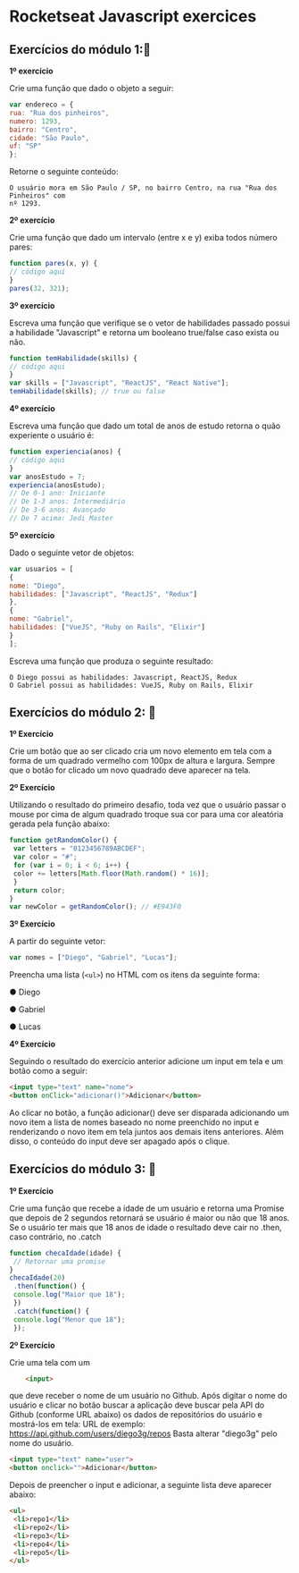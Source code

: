 # Rocketseat Javascript exercices

## Exercícios do módulo 1::rocket:

**1º exercício**

Crie uma função que dado o objeto a seguir:

 ```JavaScript
 var endereco = {
 rua: "Rua dos pinheiros",
 numero: 1293,
 bairro: "Centro",
 cidade: "São Paulo",
 uf: "SP"
};
 ```
 
Retorne o seguinte conteúdo:

 ```
 O usuário mora em São Paulo / SP, no bairro Centro, na rua "Rua dos Pinheiros" com
 nº 1293.
 ```
 
 **2º exercício**
 
 Crie uma função que dado um intervalo (entre x e y) exiba todos número pares:
 
 ```JavaScript
function pares(x, y) {
 // código aqui
}
pares(32, 321);
 ```

 **3º exercício**
 
 Escreva uma função que verifique se o vetor de habilidades passado possui a habilidade "Javascript"
e retorna um booleano true/false caso exista ou não.

 ```JavaScript
function temHabilidade(skills) {
 // código aqui
}
var skills = ["Javascript", "ReactJS", "React Native"];
temHabilidade(skills); // true ou false
 ```

 **4º exercício**
 
 Escreva uma função que dado um total de anos de estudo retorna o quão experiente o usuário é:

 ```JavaScript
function experiencia(anos) {
 // código aqui
}
var anosEstudo = 7;
experiencia(anosEstudo);
// De 0-1 ano: Iniciante
// De 1-3 anos: Intermediário
// De 3-6 anos: Avançado
// De 7 acima: Jedi Master
 ```
 
 **5º exercício**
 
 Dado o seguinte vetor de objetos:
 
 ```JavaScript
var usuarios = [
 {
 nome: "Diego",
 habilidades: ["Javascript", "ReactJS", "Redux"]
 },
 {
 nome: "Gabriel",
 habilidades: ["VueJS", "Ruby on Rails", "Elixir"]
 }
];
 ```
 
 Escreva uma função que produza o seguinte resultado:
 
 ```
O Diego possui as habilidades: Javascript, ReactJS, Redux
O Gabriel possui as habilidades: VueJS, Ruby on Rails, Elixir
 ```

## Exercícios do módulo 2: :rocket:

**1º Exercício**

Crie um botão que ao ser clicado cria um novo elemento em tela com a forma de um quadrado
vermelho com 100px de altura e largura. Sempre que o botão for clicado um novo quadrado deve
aparecer na tela.

**2º Exercício**

Utilizando o resultado do primeiro desafio, toda vez que o usuário passar o mouse por cima de
algum quadrado troque sua cor para uma cor aleatória gerada pela função abaixo:

```JavaScript
function getRandomColor() {
 var letters = "0123456789ABCDEF";
 var color = "#";
 for (var i = 0; i < 6; i++) {
 color += letters[Math.floor(Math.random() * 16)];
 }
 return color;
}
var newColor = getRandomColor(); // #E943F0
```

**3º Exercício**

A partir do seguinte vetor:

```JavaScript
var nomes = ["Diego", "Gabriel", "Lucas"];
```

Preencha uma lista (```<ul>```) no HTML com os itens da seguinte forma:

● Diego

● Gabriel

● Lucas

**4º Exercício**

Seguindo o resultado do exercício anterior adicione um input em tela e um botão como a seguir:

```HTML
<input type="text" name="nome"> 
<button onClick="adicionar()">Adicionar</button>
```

Ao clicar no botão, a função adicionar() deve ser disparada adicionando um novo item a lista de
nomes baseado no nome preenchido no input e renderizando o novo item em tela juntos aos
demais itens anteriores. Além disso, o conteúdo do input deve ser apagado após o clique.

## Exercícios do módulo 3: :rocket:

**1º Exercício**

Crie uma função que recebe a idade de um usuário e retorna uma Promise que depois de 2
segundos retornará se usuário é maior ou não que 18 anos. Se o usuário ter mais que 18 anos de
idade o resultado deve cair no .then, caso contrário, no .catch

```JavaScript
function checaIdade(idade) {
 // Retornar uma promise
}
checaIdade(20)
 .then(function() {
 console.log("Maior que 18");
 })
 .catch(function() {
 console.log("Menor que 18");
 });
```

**2º Exercício**

Crie uma tela com um 
```HTML 
    <input>
 ``` 
que deve receber o nome de um usuário no Github. Após digitar o
nome do usuário e clicar no botão buscar a aplicação deve buscar pela API do Github (conforme
URL abaixo) os dados de repositórios do usuário e mostrá-los em tela:
URL de exemplo: https://api.github.com/users/diego3g/repos
Basta alterar "diego3g" pelo nome do usuário.


```HTML
<input type="text" name="user">
<button onclick="">Adicionar</button>
```

Depois de preencher o input e adicionar, a seguinte lista deve aparecer abaixo:

```HTML
<ul>
 <li>repo1</li>
 <li>repo2</li>
 <li>repo3</li>
 <li>repo4</li>
 <li>repo5</li>
</ul>

```
